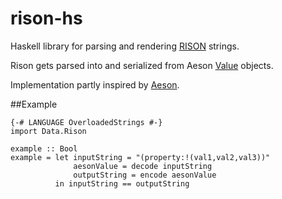 # rison-hs
Haskell library for parsing and rendering [RISON](https://github.com/Nanonid/rison) strings.

Rison gets parsed into and serialized from Aeson [Value](http://hackage.haskell.org/package/aeson-0.11.2.0/docs/Data-Aeson-Types.html#t:Value) objects.

Implementation partly inspired by [Aeson](https://github.com/bos/aeson).

##Example

```
{-# LANGUAGE OverloadedStrings #-}
import Data.Rison

example :: Bool
example = let inputString = "(property:!(val1,val2,val3))"
              aesonValue = decode inputString
              outputString = encode aesonValue
          in inputString == outputString
```
